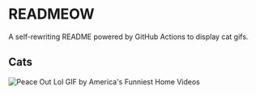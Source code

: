 # READMEOW

A self-rewriting README powered by GitHub Actions to display cat gifs.

## Cats

![Peace Out Lol GIF by America's Funniest Home Videos](https://media3.giphy.com/media/l4KibK3JwaVo0CjDO/200.gif?cid=9acd02dasrbs7fyt6ad1d8j8rlje1q34u75ihoqiwo6kobsf&ep=v1_gifs_search&rid=200.gif&ct=g)
